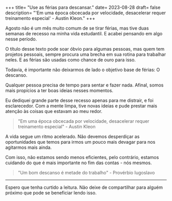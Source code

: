 +++
title= "Use as férias para descansar."
date= 2023-08-28
draft= false
description= "'Em uma época obcecada por velocidade, desacelerar requer treinamento especial' - Austin Kleon."
+++

Agosto não é um mês muito comum de se tirar férias, mas tive duas semanas de recesso na minha vida estudantil. E acabei pensando em algo nesse período.

O título desse texto pode soar óbvio para algumas pessoas, mas quem tem projetos pessoais, sempre procura uma brecha em sua rotina para trabalhar neles. E as férias são usadas como chance de ouro para isso.

Todavia, é importante não deixarmos de lado o objetivo base de férias: O descanso.

Qualquer pessoa precisa de tempo para sentar e fazer nada. Afinal, somos mais propícios a ter boas ideias nesses momentos.

Eu dediquei grande parte desse recesso apenas para me distrair, e foi esclarecedor. Com a mente limpa, tive novas ideias e pude prestar mais atenção às coisas que estavam ao meu redor.

> "Em uma época obcecada por velocidade, desacelerar requer treinamento especial" - Austin Kleon

A vida segue um ritmo acelerado. Não devemos desperdiçar as oportunidades que temos para irmos um pouco mais devagar para nos agitarmos mais ainda.

Com isso, não estamos sendo menos eficientes, pelo contrário, estamos cuidando do que é mais importante no fim das contas - nós mesmos.

> "Um bom descanso é metade do trabalho" - Provérbio Iugoslavo

---

Espero que tenha curtido a leitura. Não deixe de compartilhar para alguém próximo que pode se beneficiar lendo isso.
